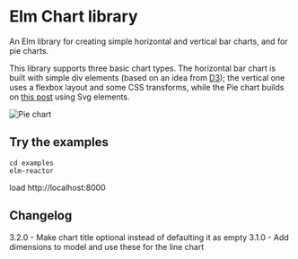 # Elm Chart library

An Elm library for creating simple horizontal and vertical bar charts, and for pie charts.

This library supports three basic chart types. The horizontal bar chart is built with simple div elements (based on an idea from [D3](https://d3js.org)); the vertical one uses a flexbox layout and some CSS transforms, while the Pie chart builds on [this post](http://www.smashingmagazine.com/2015/07/designing-simple-pie-charts-with-css/) using Svg elements.

![Pie chart](https://github.com/simonh1000/elm-charts/blob/master/pie.png?raw=true)

## Try the examples

```
cd examples
elm-reactor
```

load http://localhost:8000

## Changelog

3.2.0 - Make chart title optional instead of defaulting it as empty
3.1.0 - Add dimensions to model and use these for the line chart
